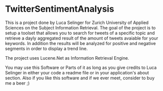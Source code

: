 TwitterSentimentAnalysis
========================

This is a project done by Luca Selinger for Zurich University of Applied Sciences on the Subject Information Retrieval.
The goal of the project is to setup a toolset that allows you to search for tweets of a specific topic and retrieve a dayly aggregated result of the amount of tweets avaiable for your keywords.
In addition the results will be analyzed for positive and negative segments in order to display a trend line.

The project uses Lucene.Net as Information Retrieval Engine.

You may use this Software or Parts of it as long as you give credits to Luca Selinger in either your code a readme file or in your application's about section.
Also if you like this software and if we ever meet, consider to buy me a beer ;)
